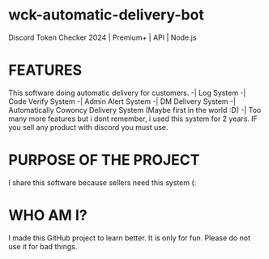 # wck-automatic-delivery-bot
Discord Token Checker 2024 | Premium+ | API | Node.js

# FEATURES
This software doing automatic delivery for customers.
-| Log System
-| Code Verify System
-| Admin Alert System
-| DM Delivery System
-| Automatically Cowoncy Delivery System (Maybe first in the world :D)
-| Too many more features but i dont remember, i used this system for 2 years. IF you sell any product with discord you must use.

# PURPOSE OF THE PROJECT
I share this software because sellers need this system (:

# WHO AM I?
I made this GitHub project to learn better. It is only for fun. Please do not use it for bad things.

